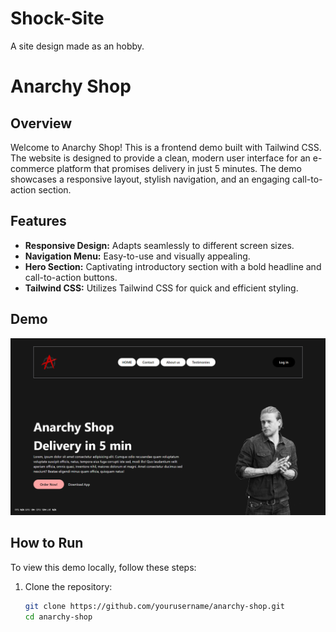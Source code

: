 # Shock-Site
A site design made as an hobby.
# Anarchy Shop

## Overview

Welcome to Anarchy Shop! This is a frontend demo built with Tailwind CSS. The website is designed to provide a clean, modern user interface for an e-commerce platform that promises delivery in just 5 minutes. The demo showcases a responsive layout, stylish navigation, and an engaging call-to-action section.

## Features

- **Responsive Design:** Adapts seamlessly to different screen sizes.
- **Navigation Menu:** Easy-to-use and visually appealing.
- **Hero Section:** Captivating introductory section with a bold headline and call-to-action buttons.
- **Tailwind CSS:** Utilizes Tailwind CSS for quick and efficient styling.

## Demo

![Anarchy Shop Screenshot](images/ss.png)

## How to Run

To view this demo locally, follow these steps:

1. Clone the repository:
   ```bash
   git clone https://github.com/yourusername/anarchy-shop.git
   cd anarchy-shop
